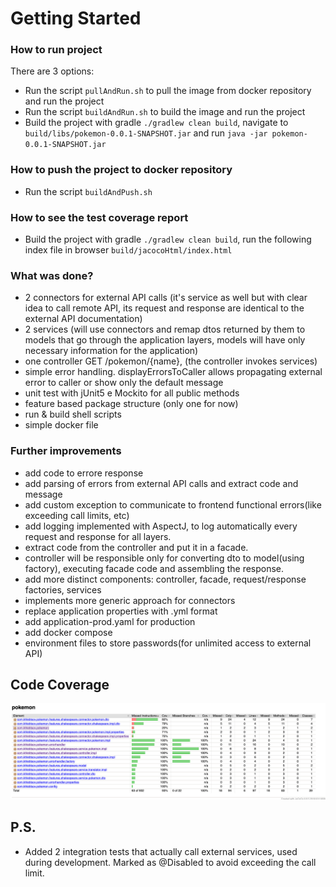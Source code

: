 # Getting Started

### How to run project

There are 3 options:

- Run the script `pullAndRun.sh` to pull the image from docker repository and run the project
- Run the script `buildAndRun.sh` to build the image and run the project
- Build the project with gradle `./gradlew clean build`, navigate to `build/libs/pokemon-0.0.1-SNAPSHOT.jar` and
  run `java -jar pokemon-0.0.1-SNAPSHOT.jar`

### How to push the project to docker repository

- Run the script `buildAndPush.sh`

### How to see the test coverage report

- Build the project with gradle `./gradlew clean build`, run the following index file in
  browser `build/jacocoHtml/index.html`

### What was done?

- 2 connectors for external API calls (it's service as well but with clear idea to call remote API, its request and
  response are identical to the external API documentation)
- 2 services (will use connectors and remap dtos returned by them to models that go through the application layers,
  models will have only necessary information for the application)
- one controller GET /pokemon/{name}, (the controller invokes services)
- simple error handling. displayErrorsToCaller allows propagating external error to caller or show only the default
  message
- unit test with jUnit5 e Mockito for all public methods
- feature based package structure (only one for now)
- run & build shell scripts
- simple docker file

### Further improvements

- add code to errore response
- add parsing of errors from external API calls and extract code and message
- add custom exception to communicate to frontend functional errors(like exceeding call limits, etc)
- add logging implemented with AspectJ, to log automatically every request and response for all layers.
- extract code from the controller and put it in a facade.
- controller will be responsible only for converting dto to model(using factory), executing facade code and assembling
  the response.
- add more distinct components: controller, facade, request/response factories, services
- implements more generic approach for connectors
- replace application properties with .yml format
- add application-prod.yaml for production
- add docker compose
- environment files to store passwords(for unlimited access to external API)

## Code Coverage

![Screenshot](coverage.png)

## P.S.

- Added 2 integration tests that actually call external services, used during development. Marked as @Disabled to avoid
  exceeding the call limit.
